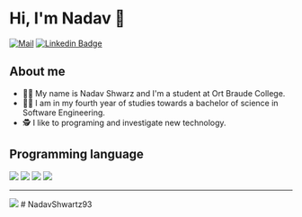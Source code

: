 # Hi, I'm Nadav 👋

[![Mail](https://img.shields.io/badge/-nadave.19933@gmail.com-red?style=flat-square&logo=gmail&logoColor=white)](mailto:nadave.19933@gmail.com)
[![Linkedin Badge](https://img.shields.io/badge/-Nadav_Shwarz-blue?style=flat-square&logo=Linkedin&logoColor=white&link=https://www.linkedin.com/in/nadav-shwarz/)](https://www.linkedin.com/in/nadav-shwarz/) 


## About me

-	🧑‍🎓 My name is Nadav Shwarz and I'm a student at Ort Braude College.
-	🧑‍💻 I am in my fourth year of studies towards a bachelor of science in Software Engineering.
-	🕵️ 	I like to programing and investigate new technology.


## Programming language 

<img src="https://img.icons8.com/color/50/000000/c-programming.png">
<img src="https://img.icons8.com/color/48/000000/python--v1.png">
<img src="https://img.icons8.com/color/48/000000/java-coffee-cup-logo--v1.png">
<img src="https://img.icons8.com/color/48/000000/c-plus-plus-logo.png">


--------
<img src="https://github-readme-stats.vercel.app/api?username=NadavShwartz93&show_icons=true&title_color=195864&text_color=766149&bg_color=E6F6FC&icon_color=D5C9B6">
# NadavShwartz93
